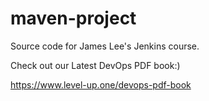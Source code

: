 # maven-project
Source code for James Lee's Jenkins course.

Check out our Latest DevOps PDF book:)

https://www.level-up.one/devops-pdf-book
